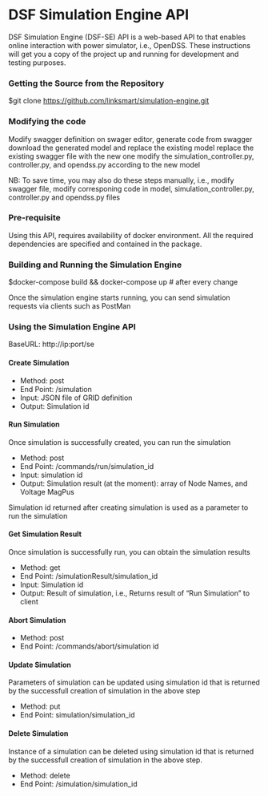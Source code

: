 # DSF Simulation Engine API
DSF Simulation Engine (DSF-SE) API is a web-based API to that enables online interaction with power simulator, i.e., OpenDSS. These instructions will get you a copy of the project up and running for development and testing purposes.

### Getting the Source from the Repository
$git clone https://github.com/linksmart/simulation-engine.git

### Modifying the code
Modify swagger definition on swager editor,
generate code from swagger
download the generated model and replace the existing model
replace the existing swagger file with the new one
modify the simulation_controller.py, controller.py, and opendss.py according to the new model

NB: To save time, you may also do these steps manually, i.e., modify swagger file, modify corresponing code in model, simulation_controller.py, controller.py and opendss.py files

### Pre-requisite 
Using this API, requires availability of docker environment. All the required dependencies are specified and contained in the package.

### Building and Running the Simulation Engine
$docker-compose build && docker-compose up # after every change

Once the simulation engine starts running, you can send simulation requests via clients such as PostMan 

### Using the Simulation Engine API
BaseURL: http://ip:port/se

#### Create Simulation
- Method: post
- End Point: /simulation
- Input: JSON file of GRID definition
- Output: Simulation id


#### Run Simulation
Once simulation is successfully created, you can run the simulation
- Method: post 
- End Point: /commands/run/simulation_id
- Input: simulation id
- Output: Simulation result (at the moment): array of Node Names, and Voltage MagPus


Simulation id returned after creating simulation is used as a parameter to run the simulation

#### Get Simulation Result
Once simulation is successfully run, you can obtain the simulation results
- Method: get
- End Point: /simulationResult/simulation_id
- Input: Simulation id
- Output: Result of simulation, i.e., Returns result of “Run Simulation” to client


#### Abort Simulation 
- Method: post
- End Point: /commands/abort/simulation id

#### Update Simulation
Parameters of simulation can be updated using simulation id that is returned by the successfull creation of simulation in the above step
- Method: put
- End Point: simulation/simulation_id


#### Delete Simulation
Instance of a simulation can be deleted using simulation id that is returned by the successfull creation of simulation in the above step.
- Method: delete
- End Point: /simulation/simulation_id 
